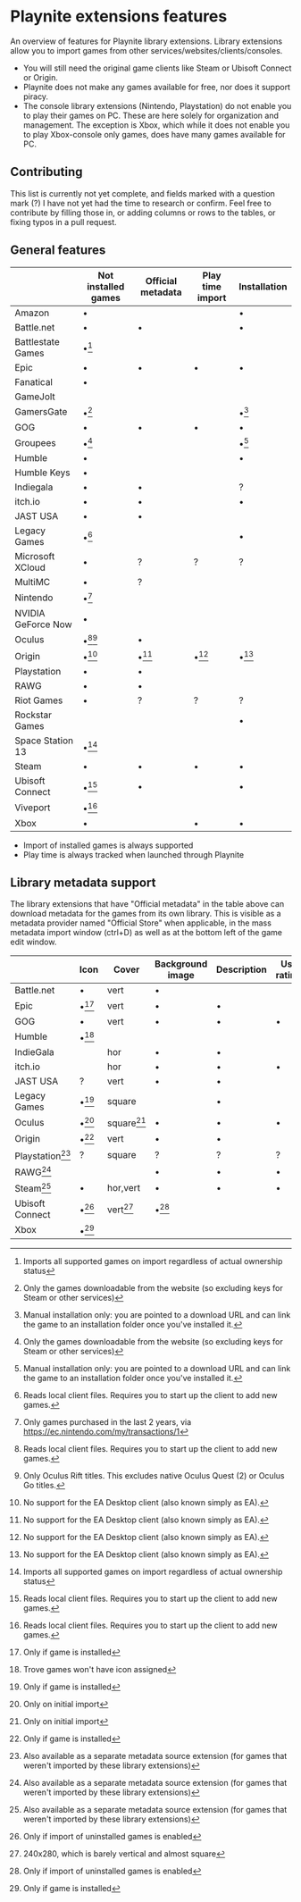 # Playnite extensions features
An overview of features for Playnite library extensions. Library extensions allow you to import games from other services/websites/clients/consoles.

* You will still need the original game clients like Steam or Ubisoft Connect or Origin.
* Playnite does not make any games available for free, nor does it support piracy.
* The console library extensions (Nintendo, Playstation) do not enable you to play their games on PC. These are here solely for organization and management. The exception is Xbox, which while it does not enable you to play Xbox-console only games, does have many games available for PC.

## Contributing
This list is currently not yet complete, and fields marked with a question mark (?) I have not yet had the time to research or confirm. Feel free to contribute by filling those in, or adding columns or rows to the tables, or fixing typos in a pull request.

## General features

|                    | Not installed games | Official metadata | Play time import | Installation |
| ------------------ | ------------------- | ----------------- | ---------------- | ------------ |
| Amazon             | •                   |                   |                  | •            |
| Battle.net         | •                   | •                 |                  | •            |
| Battlestate Games  | •[^g]               |                   |                  |              |
| Epic               | •                   | •                 | •                | •            |
| Fanatical          | •                   |                   |                  |              |
| GameJolt           |                     |                   |                  |              |
| GamersGate         | •[^d]               |                   |                  | •[^c]        |
| GOG                | •                   | •                 | •                | •            |
| Groupees           | •[^d]               |                   |                  | •[^c]        |
| Humble             | •                   |                   |                  | •            |
| Humble Keys        | •                   |                   |                  |              |
| Indiegala          | •                   | •                 |                  | ?            |
| itch.io            | •                   | •                 |                  | •            |
| JAST USA           | •                   | •                 |                  |              |
| Legacy Games       | •[^a]               |                   |                  | •            |
| Microsoft XCloud   | •                   | ?                 | ?                | ?            |
| MultiMC            | •                   | ?                 |                  |              |
| Nintendo           | •[^f]               |                   |                  |              |
| NVIDIA GeForce Now | •                   |                   |                  |              |
| Oculus             | •[^a][^b]           | •                 |                  |              |
| Origin             | •[^e]               | •[^e]             | •[^e]            | •[^e]        |
| Playstation        | •                   | •                 |                  |              |
| RAWG               | •                   | •                 |                  |              |
| Riot Games         | •                   | ?                 | ?                | ?            |
| Rockstar Games     |                     |                   |                  | •            |
| Space Station 13   | •[^g]               |                   |                  |              |
| Steam              | •                   | •                 | •                | •            |
| Ubisoft Connect    | •[^a]               | •                 |                  | •            |
| Viveport           | •[^a]               |                   |                  |              |
| Xbox               | •                   |                   | •                | •            |

* Import of installed games is always supported
* Play time is always tracked when launched through Playnite

[^a]: Reads local client files. Requires you to start up the client to add new games.
[^b]: Only Oculus Rift titles. This excludes native Oculus Quest (2) or Oculus Go titles.
[^c]: Manual installation only: you are pointed to a download URL and can link the game to an installation folder once you've installed it.
[^d]: Only the games downloadable from the website (so excluding keys for Steam or other services)
[^e]: No support for the EA Desktop client (also known simply as EA).
[^f]: Only games purchased in the last 2 years, via https://ec.nintendo.com/my/transactions/1
[^g]: Imports all supported games on import regardless of actual ownership status

## Library metadata support
The library extensions that have "Official metadata" in the table above can download metadata for the games from its own library. This is visible as a metadata provider named "Official Store" when applicable, in the mass metadata import window (ctrl+D) as well as at the bottom left of the game edit window.

|                 | Icon  | Cover      | Background image | Description | User ratings | Install size | Tags |
| --------------- | ----- | ---------- | ---------------- | ----------- | ------------ | ------------ | ---- |
| Battle.net      | •     | vert       | •                |             |              |              |      |
| Epic            | •[^1] | vert       | •                | •           |              |              |      |
| GOG             | •     | vert       | •                | •           | •            | •            | •    |
| Humble          | •[^3] |            |                  |             |              |              |      |
| IndieGala       |       | hor        | •                | •           |              |              |      |
| itch.io         |       | hor        | •                | •           | •            |              |      |
| JAST USA        | ?     | vert       | •                | •           |              |              |      |
| Legacy Games    | •[^1] | square     |                  | •           |              | •            |      |
| Oculus          | •[^4] | square[^4] | •                | •           | •            | •            |      |
| Origin          | •[^1] | vert       | •                | •           |              |              |      |
| Playstation[^5] | ?     | square     | ?                | ?           | ?            |              |      |
| RAWG[^5]        |       |            | •                | •           | •            |              | •    |
| Steam[^5]       | •     | hor,vert   | •                | •           | •            |              | •    |
| Ubisoft Connect | •[^2] | vert[^6]   | •[^2]            |             |              |              |      |
| Xbox            | •[^1] |            |                  |             |              |              |      |

[^1]: Only if game is installed
[^2]: Only if import of uninstalled games is enabled
[^3]: Trove games won't have icon assigned
[^4]: Only on initial import
[^5]: Also available as a separate metadata source extension (for games that weren't imported by these library extensions)
[^6]: 240x280, which is barely vertical and almost square

